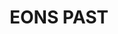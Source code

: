---
title: EONS PAST
role: Mix Producer, Sound Design
image: https://ucarecdn.com/982c0c9c-e97d-4da0-88ca-b1f47720ce8e/-/preview/
url: https://example.com/eons-past
client: Eons Past
description: Provided comprehensive mix production and sound design for experimental electronic project Eons Past, focusing on creating immersive sonic landscapes and textural depth.
featured: true
order: 2
---